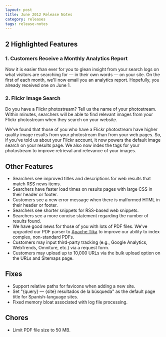 ```yaml
---
layout: post
title: June 2012 Release Notes
category: releases
tags: release-notes
---
```


## 2 Highlighted Features

### 1. Customers Receive a Monthly Analytics Report

Now it is easier than ever for you to glean insight from your search logs on what visitors are searching for &mdash; in their own words &mdash; on your site. On the first of each month, we'll now email you an analytics report. Hopefully, you  already received one on June 1. 

### 2. Flickr Image Search

Do you have a Flickr photostream? Tell us the name of your photostream. Within minutes, searchers will be able to find relevant images from your Flickr photostream when they search on your website.

We've found that those of you who have a Flickr photostream have higher quality image results from your photostream than from your web pages. So, if you've told us about your Flickr account, it now powers the default image search on your results page. We also now index the tags for your photostream to improve retrieval and relevance of your images.

## Other Features

* Searchers see improved titles and descriptions for web results that match RSS news items.
* Searchers have faster load times on results pages with large CSS in their header or footer.
* Customers see a new error message when there is malformed HTML in their header or footer.
* Searchers see shorter snippets for RSS-based web snippets.
* Searchers see a more concise statement regarding the number of results found.
* We have good news for those of you with lots of PDF files. We've upgraded our PDF parser to [Apache Tika](http://tika.apache.org/) to improve our ability to index complex, non-standard PDFs.
* Customers may input third-party tracking (e.g., Google Analytics, WebTrends, Omniture, etc.) via a request form.
* Customers may upload up to 10,000 URLs via the bulk upload option on the URLs and Sitemaps page.

## Fixes

* Support relative paths for favicons when adding a new site.
* Set "{query} &mdash; {site} resultados de la búsqueda" as the default page title for Spanish-language sites.
* Fixed memory bloat associated with log file processing.

## Chores

* Limit PDF file size to 50 MB.
